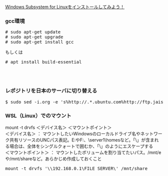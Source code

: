 [Windows Subsystem for Linuxをインストールしてみよう！](https://qiita.com/Aruneko/items/c79810b0b015bebf30bb "Windows Subsystem for Linuxをインストールしてみよう！")<br/>

### gcc環境<br/>
<pre>
# sudo apt-get update
# sudo apt-get upgrade
# sudo apt-get install gcc
</pre>

もしくは

<pre>
# apt install build-essential
</pre>

<br/><br/>

### レポジトリを日本のサーバに切り替える
<pre>
$ sudo sed -i.org -e 's%http://.*.ubuntu.com%http://ftp.jaist.ac.jp/pub/Linux%g' /etc/apt/sources.list
</pre>

### WSL（Linux）でのマウント

mount -t drvfs ＜デバイス名＞ ＜マウントポイント＞<br/>
＜デバイス名＞ ： マウントしたいWindowsのローカルドライブ名やネットワーク共有リソースのUNCパス表記。E:やF:、\\server1\homesなど。「\」が含まれる場合は、全体をシングルクォートで囲むか、「\\」のようにエスケープする<br/>
＜マウントポイント＞ ： マウントしたボリュームを割り当てたいパス。/mnt/eや/mnt/shareなど。あらかじめ作成しておくこと<br/>
<pre>
mount -t drvfs '\\192.168.0.1\FILE_SERVER\' /mnt/share
</pre>
